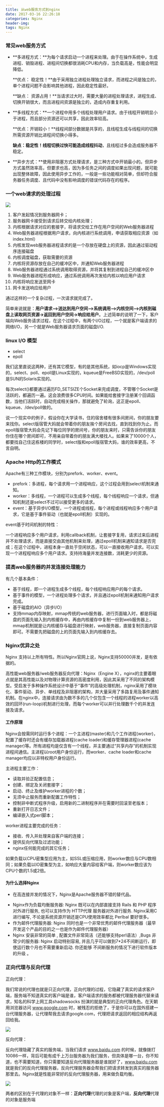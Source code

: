 ```yaml
---
title: 从web服务方式到nginx
date: 2017-03-16 22:26:18
categories: Nginx
header-img:
tags: Nginx
---
```


### 常见web服务方式

- **多进程方式：**为每个请求启动一个进程来处理。由于在操作系统中，生成进程、销毁进程、进程间切换都很消耗CPU和内存，当负载高是，性能会明显降低。

  **优点： 稳定性！**由于采用独立进程处理独立请求，而进程之间是独立的，单个进程问题不会影响其他进程，因此稳定性最好。

  **缺点： 资源占用！**当请求过大时，需要大量的进程处理请求，进程生成、切换开销很大，而且进程间资源是独立的，造成内存重复利用。

- **多线程方式：**一个进程中用多个线程处理用户请求。由于线程开销明显小于进程，而且部分资源还可以共享，因此效率较高。

  **优点：开销较小！**线程间部分数据是共享的，且线程生成与线程间的切换所需资源开销比进程间切换小得多。

  **缺点：稳定性！**线程切换过快可能造成**线程抖动**，且线程过多会造成服务器不稳定。

- **异步方式：**使用非阻塞方式处理请求，是三种方式中开销最小的。但异步方式虽然效率高，但要求也高，因为多任务之间的调度如果出现问题，就可能出现整体故障，因此使用异步工作的，一般是一些功能相对简单，但却符合服务器任务调度、且代码中没有影响调度的错误代码存在的程序。




### 一个web请求的处理过程

![](http://ojynuthay.bkt.clouddn.com/web%E5%A4%84%E7%90%86%E8%BF%87%E7%A8%8B.png)

1. 客户发起情况到服务器网卡；
2. 服务器网卡接受到请求后转交给内核处理；
3. 内核根据请求对应的套接字，将请求交给工作在用户空间的Web服务器进程
4. Web服务器进程根据用户请求，向内核进行系统调用，申请获取相应资源（如index.html）
5. 内核发现web服务器进程请求的是一个存放在硬盘上的资源，因此通过驱动程序连接磁盘
6. 内核调度磁盘，获取需要的资源
7. 内核将资源存放在自己的缓冲区中，并通知Web服务器进程
8. Web服务器进程通过系统调用取得资源，并将其复制到进程自己的缓冲区中
9. Web服务器进程形成响应，通过系统调用再次发给内核以响应用户请求
10. 内核将响应发送至网卡
11. 网卡发送响应给用户

通过这样的一个复杂过程，一次请求就完成了。

简单来说就是：**用户请求-->送达到用户空间-->系统调用-->内核空间-->内核到磁盘上读取网页资源->返回到用户空间->响应给用户**。上述简单的说明了一下，客户端向Web服务请求过程，在这个过程中，有两个I/O过程，一个就是客户端请求的网络I/O，另一个就是Web服务器请求页面的磁盘I/O.

### linux I/O 模型

* select 
* epoll

我们这里直说这两种，还有其它模型，有的是其他系统，如iocp是Windows实现的，select、poll、epoll是Linux实现的，kqueue是FreeBSD实现的，/dev/poll是SUN的Solaris实现的。

每次select()都要通过遍历FD_SETSIZE个Socket来完成调度，不管哪个Socket是活跃的，都遍历一遍。这会浪费很多CPU时间。如果能给套接字注册某个回调函数，当他们活跃时，自动完成相关操作，那就避免了轮询，这正是epoll、kqueue、/dev/poll做的。

说一个现实中的例子，假设你在大学读书，住的宿舍楼有很多间房间，你的朋友要来找你。select版宿管大妈就会带着你的朋友挨个房间去找，直到找到你为止。而epoll版宿管大妈会先记下每位同学的房间号，你的朋友来时，只需告诉你的朋友你住在哪个房间即可，不用亲自带着你的朋友满大楼找人。如果来了10000个人，都要找自己住这栋楼的同学时，select版和epoll版宿管大妈，谁的效率更高，不言自明。



### Apache Http的工作模式

Apache有三种工作模块，分别为prefork、worker、event。

- prefork：多进程，每个请求用一个进程响应，这个过程会用到select机制来通知。
- worker：多线程，一个进程可以生成多个线程，每个线程响应一个请求，但通知机制还是select不过可以接受更多的请求。
- event：基于异步I/O模型，一个进程或线程，每个进程或线程响应多个用户请求，它是基于事件驱动（也就是epoll机制）实现的。

event基于时间机制的特性：

一个进程响应多个用户请求，利用callback机制，让套接字复用，请求过来后进程并不处理请求，而是直接交由其他机制来处理，通过epoll机制来通知请求是否完成；在这个过程中，进程本身一直处于空闲状态，可以一直接收用户请求。可以实现一个进程程响应多个用户请求。支持持海量并发连接数，消耗更少的资源。



### 提高web服务器的并发连接处理能力

有几个基本条件：

- 基于线程，即一个进程生成多个线程，每个线程响应用户的每个请求。
- 基于事件的模型，一个进程处理多个请求，并且通过epoll机制来通知用户请求完成。
- 基于磁盘的AIO（异步I/O）
- 支持mmap内存映射，mmap传统的web服务器，进行页面输入时，都是将磁盘的页面先输入到内核缓存中，再由内核缓存中复制一份到web服务器上，mmap机制就是让内核缓存与磁盘进行映射，web服务器，直接复制页面内容即可。不需要先把磁盘的上的页面先输入到内核缓存去。

### Nginx优异之处

Nginx 支持以上所有特性。所以Nginx官网上说，Nginx支持50000并发，是有依据的。

高性能web服务器/web服务器反向代理：Nginx（Engine X），nginx的主要着眼点就是其高性能以及对物理计算资源的高密度利用，因此其采用了不同的架构模型。受启发于多种操作系统设计中基于“事件”的高级处理机制，nginx采用了模块化、事件驱动、异步、单线程及非阻塞的架构，并大量采用了多路复用及事件通知机制。在nginx中，连接请求由为数不多的几个仅包含一个线程的进程worker以高效的回环(run-loop)机制进行处理，而每个worker可以并行处理数千个的并发连接及请求。

#### 工作原理

Nginx会按需同时运行多个进程：一个主进程(master)和几个工作进程(worker)，配置了缓存时还会有缓存加载器进程(cache loader)和缓存管理器进程(cache manager)等。所有进程均是仅含有一个线程，并主要通过“共享内存”的机制实现进程间通信。主进程以root用户身份运行，而worker、cache loader和cache manager均应以非特权用户身份运行。

主进程主要工作：

- 读取并验正配置信息；
- 创建、绑定及关闭套接字；
- 启动、终止及维护worker进程的个数；
- 无须中止服务而重新配置工作特性；
- 控制非中断式程序升级，启用新的二进制程序并在需要时回滚至老版本；
- 重新打开日志文件；
- 编译嵌入式perl脚本；

worker进程主要完成的任务：

- 接收、传入并处理来自客户端的连接；
- 提供反向代理及过滤功能；
- nginx任何能完成的其它任务；

如果负载以CPU密集型应用为主，如SSL或压缩应用，则worker数应与CPU数相同；如果负载以IO密集型为主，如响应大量内容给客户端，则worker数应该为CPU个数的1.5或2倍。

#### 为什么选择Nginx

* 在高连接并发的情况下，Nginx是Apache服务器不错的替代品。

- Nginx作为负载均衡服务器: Nginx 既可以在内部直接支持 Rails 和 PHP 程序对外进行服务, 也可以支持作为 HTTP代理 服务器对外进行服务. Nginx采用C进行编写, 不论是系统资源开销还是CPU使用效率都比 Perlbal 要好很多。
- 作为邮件代理服务器: Nginx 同时也是一个非常优秀的邮件代理服务器（最早开发这个产品的目的之一也是作为邮件代理服务器）
- Nginx 安装非常的简单 , 配置文件非常简洁（还能够支持perl语法）,Bugs 非常少的服务器: Nginx 启动特别容易, 并且几乎可以做到7*24不间断运行，即使运行数个月也不需要重新启动. 你还能够 不间断服务的情况下进行软件版本的升级 。



### 正向代理与反向代理

正向代理：

我们常说的代理也就是只正向代理，正向代理的过程，它隐藏了真实的请求客户端，服务端不知道真实的客户端是谁，客户端请求的服务都被代理服务器代替来请求，知名的科学上网工具shadowsocks
 扮演的就是典型的正向代理角色。在天朝用浏览器访问 www.google.com 
时，被残忍的拒绝了，于是你可以在国外搭建一台代理服务器，让代理帮我去请求google.com，代理把请求返回的相应结构再返回给我。

![](http://ojynuthay.bkt.clouddn.com/%E6%AD%A3%E5%90%91%E4%BB%A3%E7%90%86.png)

反向代理：

反向代理隐藏了真实的服务端，当我们请求 www.baidu.com 
的时候，就像拨打10086一样，背后可能有成千上万台服务器为我们服务，但具体是哪一台，你不知道，也不需要知道，你只需要知道反向代理服务器是谁就好了，www.baidu.com
 就是我们的反向代理服务器，反向代理服务器会帮我们把请求转发到真实的服务器那里去。Nginx就是性能非常好的反向代理服务器，用来做负载均衡。

![](http://ojynuthay.bkt.clouddn.com/%E5%8F%8D%E5%90%91%E4%BB%A3%E7%90%86.png)

两者的区别在于代理的对象不一样：**正向代理**代理的对象是客户端，**反向代理**代理的对象是服务端